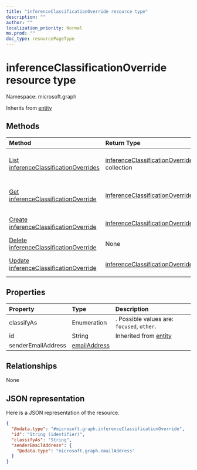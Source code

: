 ```yaml
---
title: "inferenceClassificationOverride resource type"
description: ""
author: ""
localization_priority: Normal
ms.prod: ""
doc_type: resourcePageType
---
```


# inferenceClassificationOverride resource type


Namespace: microsoft.graph




Inherits from [entity](../resources/entity.md)

## Methods
|Method|Return Type|Description|
|:---|:---|:---|
|[List inferenceClassificationOverrides](../api/inferenceclassificationoverride-list.md)|[inferenceClassificationOverride](../resources/inferenceclassificationoverride.md) collection|List properties and relationships of the [inferenceClassificationOverride](../resources/inferenceclassificationoverride.md) objects.|
|[Get inferenceClassificationOverride](../api/inferenceclassificationoverride-get.md)|[inferenceClassificationOverride](../resources/inferenceclassificationoverride.md)|Read properties and relationships of the [inferenceClassificationOverride](../resources/inferenceclassificationoverride.md) object.|
|[Create inferenceClassificationOverride](../api/inferenceclassificationoverride-create.md)|[inferenceClassificationOverride](../resources/inferenceclassificationoverride.md)|Create a new [inferenceClassificationOverride](../resources/inferenceclassificationoverride.md) object.|
|[Delete inferenceClassificationOverride](../api/inferenceclassificationoverride-delete.md)|None|Deletes a [inferenceClassificationOverride](../resources/inferenceclassificationoverride.md).|
|[Update inferenceClassificationOverride](../api/inferenceclassificationoverride-update.md)|[inferenceClassificationOverride](../resources/inferenceclassificationoverride.md)|Update the properties of a [inferenceClassificationOverride](../resources/inferenceclassificationoverride.md) object.|

## Properties
|Property|Type|Description|
|:---|:---|:---|
|classifyAs|Enumeration|. Possible values are: `focused`, `other`.|
|id|String| Inherited from [entity](../resources/entity.md)|
|senderEmailAddress|[emailAddress](../resources/emailaddress.md)||

## Relationships
None

## JSON representation
Here is a JSON representation of the resource.
<!-- {
  "blockType": "resource",
  "keyProperty": "id",
  "@odata.type": "microsoft.graph.inferenceClassificationOverride",
  "baseType": "microsoft.graph.entity",
  "openType": false
}
-->
``` json
{
  "@odata.type": "#microsoft.graph.inferenceClassificationOverride",
  "id": "String (identifier)",
  "classifyAs": "String",
  "senderEmailAddress": {
    "@odata.type": "microsoft.graph.emailAddress"
  }
}
```

